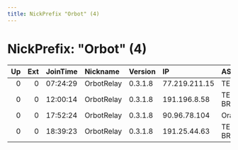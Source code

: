```yaml
---
title: NickPrefix "Orbot" (4)
---
```


# NickPrefix: "Orbot" (4)

|   Up |   Ext | JoinTime   | Nickname   | Version   | IP            | AS                   | CC   |   ORp |   Dirp | OS    | Contact   |   eFamMembers |
|-----:|------:|:-----------|:-----------|:----------|:--------------|:---------------------|:-----|------:|-------:|:------|:----------|--------------:|
|    0 |     0 | 07:24:29   | OrbotRelay | 0.3.1.8   | 77.219.211.15 | TELE2                | lt   |  9001 |      0 | Linux | None      |             1 |
|    0 |     0 | 12:00:14   | OrbotRelay | 0.3.1.8   | 191.196.8.58  | TELEFNICA BRASIL S.A | br   |  9001 |      0 | Linux | None      |             1 |
|    0 |     0 | 17:52:24   | OrbotRelay | 0.3.1.8   | 90.96.78.104  | Orange               | fr   |  9001 |      0 | Linux | None      |             1 |
|    0 |     0 | 18:39:23   | OrbotRelay | 0.3.1.8   | 191.25.44.63  | TELEFNICA BRASIL S.A | br   |  9001 |      0 | Linux | None      |             1 |

